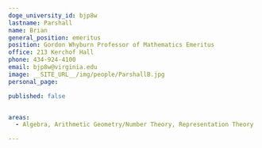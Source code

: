 ```yaml
---
doge_university_id: bjp8w
lastname: Parshall
name: Brian
general_position: emeritus
position: Gordon Whyburn Professor of Mathematics Emeritus
office: 213 Kerchof Hall
phone: 434-924-4100
email: bjp8w@virginia.edu
image: __SITE_URL__/img/people/ParshallB.jpg
personal_page:

published: false


areas:
  - Algebra, Arithmetic Geometry/Number Theory, Representation Theory

---
```

